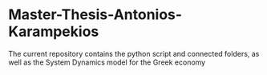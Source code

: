 # Master-Thesis-Antonios-Karampekios
The current repository contains the python script and connected folders, as well as the System Dynamics model for the Greek economy
